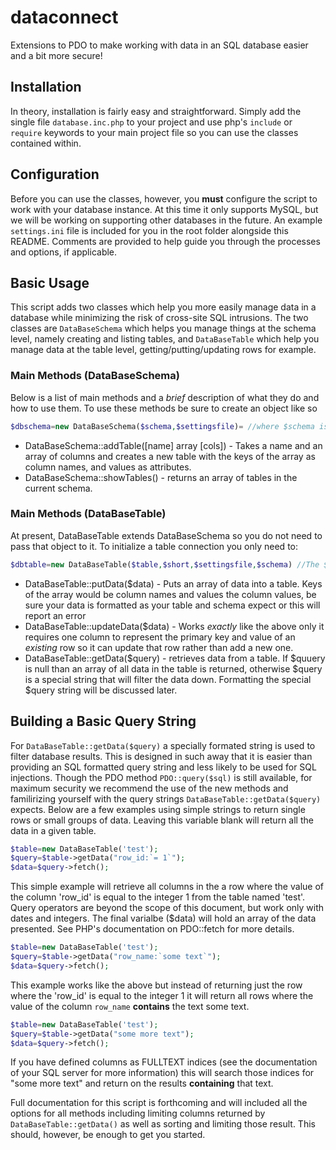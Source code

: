 # dataconnect
Extensions to PDO to make working with data in an SQL database easier and a bit more secure!

## Installation

In theory, installation is fairly easy and straightforward. Simply add the single file `database.inc.php` to your project and use php's `include` or `require` keywords to your main project file so you can use the classes contained within.

## Configuration

Before you can use the classes, however, you **must** configure the script to work with your database instance. At this time it only supports MySQL, but we will be working on supporting other databases in the future. An example `settings.ini` file is included for you in the root folder alongside this README. Comments are provided to help guide you through the processes and options, if applicable.

## Basic Usage

This script adds two classes which help you more easily manage data in a database while minimizing the risk of cross-site SQL intrusions. The two classes are `DataBaseSchema` which helps you manage things at the schema level, namely creating and listing tables, and `DataBaseTable` which help you manage data at the table level, getting/putting/updating rows for example.

### Main Methods (DataBaseSchema)

Below is a list of main methods and a *brief* description of what they do and how to use them. To use these methods be sure to create an object like so

```PHP
$dbschema=new DataBaseSchema($schema,$settingsfile)= //where $schema is the name of your database schema and $settingsfile is the path to your settings.ini. The default for $schema is pulled from appropriate value in your settings.ini and if that path is blank the script assumes it is in the same folder
```

* DataBaseSchema::addTable([name] array [cols]) - Takes a name and an array of columns and creates a new table with the keys of the array as column names, and values as attributes.
* DataBaseSchema::showTables() - returns an array of tables in the current schema.

### Main Methods (DataBaseTable)

At present, DataBaseTable extends DataBaseSchema so you do not need to pass that object to it. To initialize a table connection you only need to:

```PHP
$dbtable=new DataBaseTable($table,$short,$settingsfile,$schema) //The $schema and $settingsfile variables are exactly like those above. $table is the name of your table $short is a boolean value, true allows you to not specify the table prefix when applicable, default value is false which requires the full table name
```

* DataBaseTable::putData($data) - Puts an array of data into a table. Keys of the array would be column names and values the column values, be sure your data is formatted as your table and schema expect or this will report an error
* DataBaseTable::updateData($data) - Works *exactly* like the above only it requires one column to represent the primary key and value of an *existing* row so it can update that row rather than add a new one.
* DataBaseTable::getData($query) - retrieves data from a table. If $quuery is null than an array of all data in the table is returned, otherwise $query is a special string that will filter the data down. Formatting the special $query string will be discussed later.

## Building a Basic Query String

For `DataBaseTable::getData($query)` a specially formated string is used to filter database results. This is designed in such away that it is easier than providing an SQL formatted query string and less likely to be used for SQL injections. Though the PDO method `PDO::query($sql)` is still available, for maximum security we recommend the use of the new methods and familirizing yourself with the query strings `DataBaseTable::getData($query)` expects. Below are a few examples using simple strings to return single rows or small groups of data. Leaving this variable blank will return all the data in a given table.

```PHP
$table=new DataBaseTable('test');
$query=$table->getData("row_id:`= 1`");
$data=$query->fetch();
```

This simple example will retrieve all columns in the a row where the value of the column 'row_id' is equal to the integer 1 from the table named 'test'. Query operators are beyond the scope of this document, but work only with dates and integers. The final varialbe ($data) will hold an array of the data presented. See PHP's documentation on PDO::fetch for more details.

```PHP
$table=new DataBaseTable('test');
$query=$table->getData("row_name:`some text`");
$data=$query->fetch();
```

This example works like the above but instead of returning just the row where the 'row_id' is equal to the integer 1 it will return all rows where the value of the column `row_name` **contains** the text some text.

```PHP
$table=new DataBaseTable('test');
$query=$table->getData("some more text");
$data=$query->fetch();
```

If you have defined columns as FULLTEXT indices (see the documentation of your SQL server for more information) this will search those indices for "some more text" and return on the results **containing** that text.

Full documentation for this script is forthcoming and will included all the options for all methods including limiting columns returned by `DataBaseTable::getData()` as well as sorting and limiting those result. This should, however, be enough to get you started.